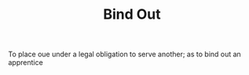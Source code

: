 ---
title: Bind Out
letter: B
permalink: "/definitions/bind-out.html"
body: To place oue under a legal obligation to serve another; as to bind out an apprentice
published_at: '2018-07-07'
layout: post
---
